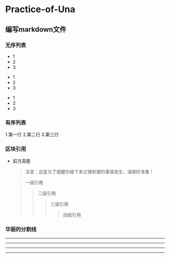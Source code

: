 # Practice-of-Una

## 编写markdown文件

### 无序列表
* 1
* 2
* 3

+ 1
+ 2
+ 3

- 1
- 2
- 3

### 有序列表
1.第一行
2.第二行
3.第三行

### 区块引用
* 前方高能
  > 注意：这是为了提醒你接下来又很刺激的事情发生，请做好准备！
  
  > 一级引用
  >> 二级引用
  >>> 三级引用
  >>>> 四级引用
 
### 华丽的分割线
***
----
-------
_ _ _

  
 
